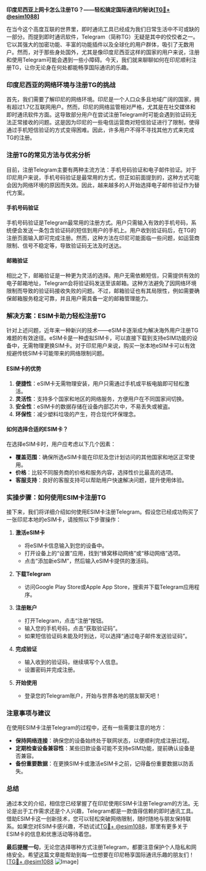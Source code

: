 **印度尼西亚上网卡怎么注册TG？——轻松搞定国际通讯的秘诀[[TG💪+ @esim1088](https://t.me/s/esim1088)]**

在当今这个高度互联的世界里，即时通讯工具已经成为我们日常生活中不可或缺的一部分。而提到即时通讯软件，Telegram（简称TG）无疑是其中的佼佼者之一。它以其强大的加密功能、丰富的功能插件以及全球化的用户群体，吸引了无数用户。然而，对于那些身处国外，尤其是像印度尼西亚这样的国家的用户来说，注册和使用Telegram可能会遇到一些小障碍。今天，我们就来聊聊如何在印尼顺利注册TG，让你无论身在何处都能畅享国际通讯的乐趣。

### 印度尼西亚的网络环境与注册TG的挑战

首先，我们需要了解印尼的网络环境。印尼是一个人口众多且地域广阔的国家，拥有超过1.7亿互联网用户。然而，印尼的网络监管相对严格，尤其是在社交媒体和即时通讯软件方面。这导致部分用户在尝试注册Telegram时可能会遇到验证码无法正常接收的问题。这是因为印尼的一些电信运营商对短信验证进行了限制，使得通过手机短信验证的方式变得困难。因此，许多用户不得不寻找其他方式来完成TG的注册。

### 注册TG的常见方法与优劣分析

目前，注册Telegram主要有两种主流方法：手机号码验证和电子邮件验证。对于印尼用户来说，手机号码验证是最常用的方式，但正如前面提到的，这种方式可能会因为网络环境的原因而失效。因此，越来越多的人开始选择电子邮件验证作为替代方案。

#### 手机号码验证
手机号码验证是Telegram最常用的注册方式。用户只需输入有效的手机号码，系统便会发送一条包含验证码的短信到用户的手机上。用户收到验证码后，在TG的注册页面输入即可完成注册。然而，这种方法在印尼可能面临一些问题，如运营商限制、信号不稳定等，导致验证码无法及时送达。

#### 邮箱验证
相比之下，邮箱验证是一种更为灵活的选择。用户无需依赖短信，只需提供有效的电子邮箱地址，Telegram会将验证码发送至该邮箱。这种方法避免了因网络环境限制而导致的验证码接收失败的问题。不过，邮箱验证也有其局限性，例如需要确保邮箱服务稳定可靠，并且用户需具备一定的邮箱管理能力。

### 解决方案：ESIM卡助力轻松注册TG

针对上述问题，近年来一种新兴的技术——eSIM卡逐渐成为解决海外用户注册TG难题的有效途径。eSIM卡是一种虚拟SIM卡，可以直接下载到支持eSIM功能的设备中，无需物理更换SIM卡。对于印尼用户来说，购买一张本地eSIM卡可以有效规避传统SIM卡可能带来的网络限制问题。

#### ESIM卡的优势
1. **便捷性**：eSIM卡无需物理安装，用户只需通过手机或平板电脑即可轻松激活。
2. **灵活性**：支持多个国家和地区的网络服务，方便用户在不同国家间切换。
3. **安全性**：eSIM卡的数据存储在设备内部芯片中，不易丢失或被盗。
4. **环保性**：减少塑料垃圾的产生，符合现代环保理念。

#### 如何选择合适的ESIM卡？
在选择eSIM卡时，用户应考虑以下几个因素：
- **覆盖范围**：确保所选eSIM卡能在印尼及您计划访问的其他国家和地区正常使用。
- **价格**：比较不同服务商的价格和服务内容，选择性价比最高的选项。
- **客服支持**：良好的客服支持可以帮助用户快速解决问题，提升使用体验。

### 实操步骤：如何使用ESIM卡注册TG

接下来，我们将详细介绍如何使用ESIM卡注册Telegram。假设您已经成功购买了一张印尼本地的eSIM卡，请按照以下步骤操作：

1. **激活eSIM卡**
   - 将eSIM卡信息输入到您的设备中。
   - 打开设备上的“设置”应用，找到“蜂窝移动网络”或“移动网络”选项。
   - 点击“添加新eSIM”，然后输入eSIM卡提供的激活码。

2. **下载Telegram**
   - 访问Google Play Store或Apple App Store，搜索并下载Telegram应用程序。

3. **注册账户**
   - 打开Telegram，点击“注册”按钮。
   - 输入您的手机号码，点击“获取验证码”。
   - 如果短信验证码未能及时到达，可以选择“通过电子邮件发送验证码”。

4. **完成验证**
   - 输入收到的验证码，继续填写个人信息。
   - 设置密码并完成注册。

5. **开始使用**
   - 登录您的Telegram账户，开始与世界各地的朋友聊天吧！

### 注意事项与建议

在使用ESIM卡注册Telegram的过程中，还有一些需要注意的地方：
- **保持网络连接**：确保您的设备始终处于联网状态，以便顺利完成注册过程。
- **定期检查设备兼容性**：某些旧款设备可能不支持eSIM功能，提前确认设备是否兼容。
- **备份重要数据**：在更换SIM卡或激活eSIM卡之前，记得备份重要数据以防丢失。

### 总结

通过本文的介绍，相信您已经掌握了在印尼使用ESIM卡注册Telegram的方法。无论是出于工作需求还是个人兴趣，Telegram都是一款值得信赖的即时通讯工具。借助ESIM卡这一创新技术，您可以轻松突破网络限制，随时随地与朋友保持联系。如果您对ESIM卡感兴趣，不妨试试[TG💪+ @esim1088](https://t.me/s/esim1088)，那里有更多关于ESIM卡的信息和优惠活动等待着您。

**最后提醒一句**，无论您选择哪种方式注册Telegram，都要注意保护个人隐私和网络安全。希望这篇文章能帮助到每一位想要在印尼畅享国际通讯乐趣的朋友们！[[TG💪+ @esim1088](https://t.me/s/esim1088) ![Image](https://i.postimg.cc/4NQfJmqS/Snipaste-2025-05-13-00-14-12.png)]